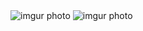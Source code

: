 <img alt="imgur photo" src="https://i.imgur.com/njSJB0V.png">
<img alt="imgur photo" src="https://i.imgur.com/eyiTLOO.png">
